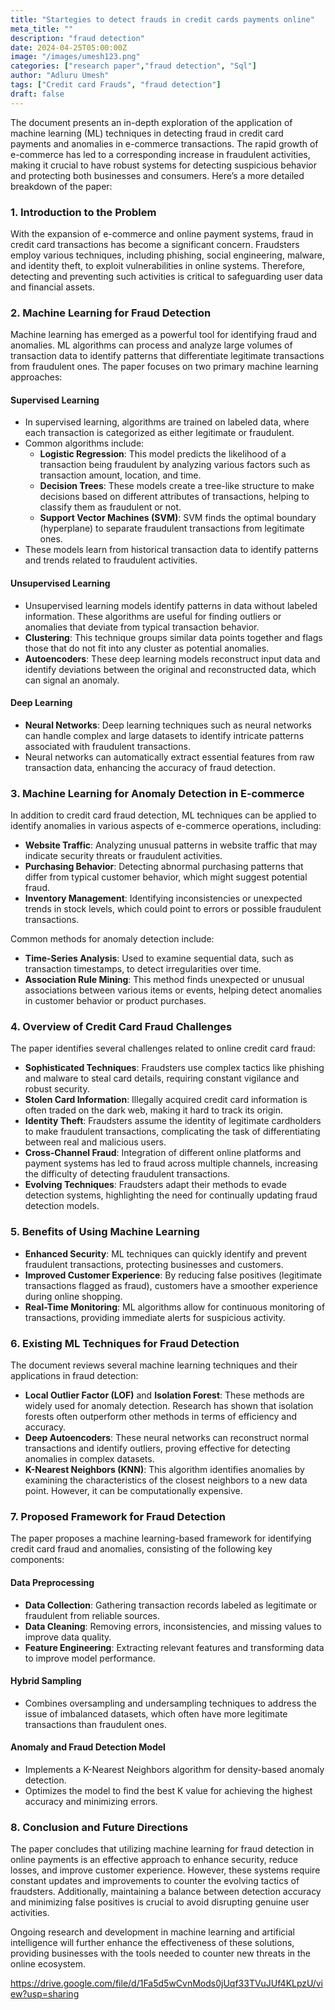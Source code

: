 ```yaml
---
title: "Startegies to detect frauds in credit cards payments online"
meta_title: ""
description: "fraud detection"
date: 2024-04-25T05:00:00Z
image: "/images/umesh123.png"
categories: ["research paper","fraud detection", "Sql"]
author: "Adluru Umesh"
tags: ["Credit card Frauds", "fraud detection"]
draft: false
---
```

The document presents an in-depth exploration of the application of machine learning (ML) techniques in detecting fraud in credit card payments and anomalies in e-commerce transactions. The rapid growth of e-commerce has led to a corresponding increase in fraudulent activities, making it crucial to have robust systems for detecting suspicious behavior and protecting both businesses and consumers. Here’s a more detailed breakdown of the paper:

### **1. Introduction to the Problem**
With the expansion of e-commerce and online payment systems, fraud in credit card transactions has become a significant concern. Fraudsters employ various techniques, including phishing, social engineering, malware, and identity theft, to exploit vulnerabilities in online systems. Therefore, detecting and preventing such activities is critical to safeguarding user data and financial assets.

### **2. Machine Learning for Fraud Detection**
Machine learning has emerged as a powerful tool for identifying fraud and anomalies. ML algorithms can process and analyze large volumes of transaction data to identify patterns that differentiate legitimate transactions from fraudulent ones. The paper focuses on two primary machine learning approaches:

#### **Supervised Learning**
- In supervised learning, algorithms are trained on labeled data, where each transaction is categorized as either legitimate or fraudulent. 
- Common algorithms include:
  - **Logistic Regression**: This model predicts the likelihood of a transaction being fraudulent by analyzing various factors such as transaction amount, location, and time.
  - **Decision Trees**: These models create a tree-like structure to make decisions based on different attributes of transactions, helping to classify them as fraudulent or not.
  - **Support Vector Machines (SVM)**: SVM finds the optimal boundary (hyperplane) to separate fraudulent transactions from legitimate ones.
- These models learn from historical transaction data to identify patterns and trends related to fraudulent activities.

#### **Unsupervised Learning**
- Unsupervised learning models identify patterns in data without labeled information. These algorithms are useful for finding outliers or anomalies that deviate from typical transaction behavior.
- **Clustering**: This technique groups similar data points together and flags those that do not fit into any cluster as potential anomalies.
- **Autoencoders**: These deep learning models reconstruct input data and identify deviations between the original and reconstructed data, which can signal an anomaly.

#### **Deep Learning**
- **Neural Networks**: Deep learning techniques such as neural networks can handle complex and large datasets to identify intricate patterns associated with fraudulent transactions.
- Neural networks can automatically extract essential features from raw transaction data, enhancing the accuracy of fraud detection.

### **3. Machine Learning for Anomaly Detection in E-commerce**
In addition to credit card fraud detection, ML techniques can be applied to identify anomalies in various aspects of e-commerce operations, including:
- **Website Traffic**: Analyzing unusual patterns in website traffic that may indicate security threats or fraudulent activities.
- **Purchasing Behavior**: Detecting abnormal purchasing patterns that differ from typical customer behavior, which might suggest potential fraud.
- **Inventory Management**: Identifying inconsistencies or unexpected trends in stock levels, which could point to errors or possible fraudulent transactions.
  
Common methods for anomaly detection include:
- **Time-Series Analysis**: Used to examine sequential data, such as transaction timestamps, to detect irregularities over time.
- **Association Rule Mining**: This method finds unexpected or unusual associations between various items or events, helping detect anomalies in customer behavior or product purchases.

### **4. Overview of Credit Card Fraud Challenges**
The paper identifies several challenges related to online credit card fraud:
- **Sophisticated Techniques**: Fraudsters use complex tactics like phishing and malware to steal card details, requiring constant vigilance and robust security.
- **Stolen Card Information**: Illegally acquired credit card information is often traded on the dark web, making it hard to track its origin.
- **Identity Theft**: Fraudsters assume the identity of legitimate cardholders to make fraudulent transactions, complicating the task of differentiating between real and malicious users.
- **Cross-Channel Fraud**: Integration of different online platforms and payment systems has led to fraud across multiple channels, increasing the difficulty of detecting fraudulent transactions.
- **Evolving Techniques**: Fraudsters adapt their methods to evade detection systems, highlighting the need for continually updating fraud detection models.

### **5. Benefits of Using Machine Learning**
- **Enhanced Security**: ML techniques can quickly identify and prevent fraudulent transactions, protecting businesses and customers.
- **Improved Customer Experience**: By reducing false positives (legitimate transactions flagged as fraud), customers have a smoother experience during online shopping.
- **Real-Time Monitoring**: ML algorithms allow for continuous monitoring of transactions, providing immediate alerts for suspicious activity.

### **6. Existing ML Techniques for Fraud Detection**
The document reviews several machine learning techniques and their applications in fraud detection:
- **Local Outlier Factor (LOF)** and **Isolation Forest**: These methods are widely used for anomaly detection. Research has shown that isolation forests often outperform other methods in terms of efficiency and accuracy.
- **Deep Autoencoders**: These neural networks can reconstruct normal transactions and identify outliers, proving effective for detecting anomalies in complex datasets.
- **K-Nearest Neighbors (KNN)**: This algorithm identifies anomalies by examining the characteristics of the closest neighbors to a new data point. However, it can be computationally expensive.

### **7. Proposed Framework for Fraud Detection**
The paper proposes a machine learning-based framework for identifying credit card fraud and anomalies, consisting of the following key components:

#### **Data Preprocessing**
- **Data Collection**: Gathering transaction records labeled as legitimate or fraudulent from reliable sources.
- **Data Cleaning**: Removing errors, inconsistencies, and missing values to improve data quality.
- **Feature Engineering**: Extracting relevant features and transforming data to improve model performance.

#### **Hybrid Sampling**
- Combines oversampling and undersampling techniques to address the issue of imbalanced datasets, which often have more legitimate transactions than fraudulent ones.

#### **Anomaly and Fraud Detection Model**
- Implements a K-Nearest Neighbors algorithm for density-based anomaly detection.
- Optimizes the model to find the best K value for achieving the highest accuracy and minimizing errors.

### **8. Conclusion and Future Directions**
The paper concludes that utilizing machine learning for fraud detection in online payments is an effective approach to enhance security, reduce losses, and improve customer experience. However, these systems require constant updates and improvements to counter the evolving tactics of fraudsters. Additionally, maintaining a balance between detection accuracy and minimizing false positives is crucial to avoid disrupting genuine user activities. 

Ongoing research and development in machine learning and artificial intelligence will further enhance the effectiveness of these solutions, providing businesses with the tools needed to counter new threats in the online ecosystem.

https://drive.google.com/file/d/1Fa5d5wCvnMods0jUqf33TVuJUf4KLpzU/view?usp=sharing